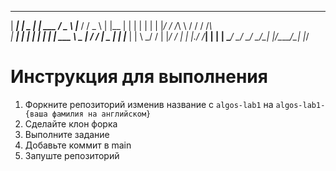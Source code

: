  _____ _____ _____    ______  ___   ______  ___  
|  ___|_   _|  _  |   | ___ \/ _ \ |___  / / _ \ 
| |__   | | | | | |   | |_/ / /_\ \   / / / /_\ \
|  __|  | | | | | |   | ___ \  _  |  / /  |  _  |
| |___  | | \ \_/ /   | |_/ / | | |./ /___| | | |
\____/  \_/  \___/    \____/\_| |_/\_____/\_| |_/
                                                 
# Инструкция для выполнения
1. Форкните репозиторий изменив название с `algos-lab1` на `algos-lab1-{ваша фамилия на английском}`
2. Сделайте клон форка
3. Выполните задание
4. Добавьте коммит в main
5. Запуште репозиторий